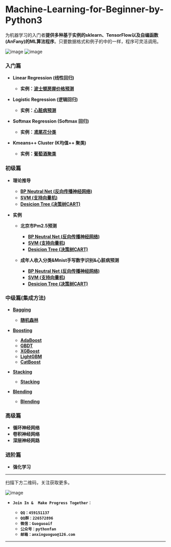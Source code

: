 # Machine-Learning-for-Beginner-by-Python3

为机器学习的入门者**提供多种基于实例的sklearn、TensorFlow以及自编函数(AnFany)的ML算法程序**。只要数据格式和例子的中的一样，程序可灵活调用。

![image](https://img.shields.io/badge/Language-Python3-red.svg)	![image](https://img.shields.io/badge/license-MIT-000000.svg)



### 入门篇

* **Linear Regression (线性回归)**  

    + **实例：[波士顿房屋价格预测](https://github.com/Anfany/Machine-Learning-for-Beginner-by-Python3/tree/master/Linear%20Regression)**
* **Logistic Regression (逻辑回归)**  
    + **实例：[心脏病预测](https://github.com/Anfany/Machine-Learning-for-Beginner-by-Python3/tree/master/Logistic%20Regression)**
* **Softmax Regression (Softmax 回归)**  
    + **实例：[鸢尾花分类](https://github.com/Anfany/Machine-Learning-for-Beginner-by-Python3/tree/master/Softmax%20Regression)**
* **Kmeans++ Cluster (K均值++ 聚类)**
     + **实例：[葡萄酒聚类](https://github.com/Anfany/Machine-Learning-for-Beginner-by-Python3/tree/master/Kmeans%20Cluster)**


### 初级篇 

* **理论推导**
     + **[BP Neutral Net (反向传播神经网络)](https://github.com/Anfany/Machine-Learning-for-Beginner-by-Python3/blob/master/BPNN/readme.md)**
     + **[SVM (支持向量机)](https://github.com/Anfany/Machine-Learning-for-Beginner-by-Python3/tree/master/SVM)**
     + **[Desicion Tree (决策树CART)](https://github.com/Anfany/Machine-Learning-for-Beginner-by-Python3/tree/master/Decision%20Tree)**
     
 
*  **实例**
    + **北京市Pm2.5预测**
        + **[BP Neutral Net (反向传播神经网络)](https://github.com/Anfany/Machine-Learning-for-Beginner-by-Python3/tree/master/BPNN/BPNN_Regression)**
        + **[SVM (支持向量机)](https://github.com/Anfany/Machine-Learning-for-Beginner-by-Python3/tree/master/SVM/SVM_Regression)**
        + **[Desicion Tree (决策树CART)](https://github.com/Anfany/Machine-Learning-for-Beginner-by-Python3/tree/master/Decision%20Tree/DT_Regression)**
               
   + **成年人收入分类&Mnist手写数字识别&心脏病预测**
        + **[BP Neutral Net (反向传播神经网络)](https://github.com/Anfany/Machine-Learning-for-Beginner-by-Python3/tree/master/BPNN/BPNN_Classify)**
        + **[SVM (支持向量机)](https://github.com/Anfany/Machine-Learning-for-Beginner-by-Python3/blob/master/SVM/SVM_Classify/readme.md)**        
        + **[Desicion Tree (决策树CART)](https://github.com/Anfany/Machine-Learning-for-Beginner-by-Python3/blob/master/Decision%20Tree/DT_Classify/readme.md)**

### 中级篇(集成方法)

* **[Bagging](https://github.com/Anfany/Machine-Learning-for-Beginner-by-Python3/tree/master/Bagging)**  
     + **[随机森林](https://github.com/Anfany/Machine-Learning-for-Beginner-by-Python3/tree/master/Bagging/Random_Forest)**
* **[Boosting](https://github.com/Anfany/Machine-Learning-for-Beginner-by-Python3/tree/master/Boosting)**  
     + **[AdaBoost](https://github.com/Anfany/Machine-Learning-for-Beginner-by-Python3/tree/master/Boosting/AdaBoost)**
     + **[GBDT](https://github.com/Anfany/Machine-Learning-for-Beginner-by-Python3/tree/master/Boosting/GBDT)**
     + **[XGBoost](https://github.com/Anfany/Machine-Learning-for-Beginner-by-Python3/tree/master/Boosting/XGBoost)**
     + **[LightGBM](https://github.com/Anfany/Machine-Learning-for-Beginner-by-Python3/tree/master/Boosting/LightGBM)**  
     + **[CatBoost](https://github.com/Anfany/Machine-Learning-for-Beginner-by-Python3/tree/master/Boosting/CatBoost)** 

* **[Stacking](https://github.com/Anfany/Machine-Learning-for-Beginner-by-Python3/blob/master/Stacking/readme.md)**
     + **[Stacking](https://github.com/Anfany/Machine-Learning-for-Beginner-by-Python3/blob/master/Stacking/readme.md)**
     
* **[Blending](https://github.com/Anfany/Machine-Learning-for-Beginner-by-Python3/tree/master/Blending)**
     + **[Blending](https://github.com/Anfany/Machine-Learning-for-Beginner-by-Python3/tree/master/Blending)**     

   
### 高级篇

* **循环神经网络**
* **卷积神经网络**
* **深层神经网路**


### 进阶篇

* **强化学习**


------------
扫描下方二维码，关注获取更多。

![image](https://github.com/Anfany/Machine-Learning-for-Beginner-by-Python3/blob/master/pythonfan.jpg)

* **```Join In &  Make Progress Together：```**

    + **```QQ：459151137```**
    + **```QQ群：226572896```**
    + **```微信：Guoguoaif```**
    + **```公众号：pythonfan```**
    + **```邮箱：anxinguoguo@126.com```**
    
    
---------------------
    





